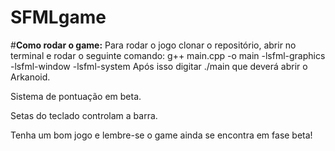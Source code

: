 # SFMLgame
#**Como rodar o game:**
Para rodar o jogo clonar o repositório, abrir no terminal e rodar o seguinte comando: g++ main.cpp -o main -lsfml-graphics -lsfml-window -lsfml-system
Após isso digitar ./main que deverá abrir o Arkanoid.

Sistema de pontuação em beta.

Setas do teclado controlam a barra. 

Tenha um bom jogo e lembre-se o game ainda se encontra em fase beta!





